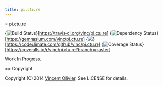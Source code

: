```yaml
---
title: pi.ctu.re
---
```


= pi.ctu.re

{<img src="https://travis-ci.org/vinc/pi.ctu.re.svg?branch=master" alt="Build Status" />}[https://travis-ci.org/vinc/pi.ctu.re]
{<img src="https://gemnasium.com/vinc/pi.ctu.re.svg" alt="Dependency Status" />}[https://gemnasium.com/vinc/pi.ctu.re]
{<img src="https://codeclimate.com/github/vinc/pi.ctu.re.png" />}[https://codeclimate.com/github/vinc/pi.ctu.re]
{<img src="https://coveralls.io/repos/vinc/pi.ctu.re/badge.png?branch=master" alt="Coverage Status" />}[https://coveralls.io/r/vinc/pi.ctu.re?branch=master]

Work In Progress.

== Copyright

Copyright (C) 2014 [Vincent Ollivier](http://vinc.cc). See LICENSE for details.
